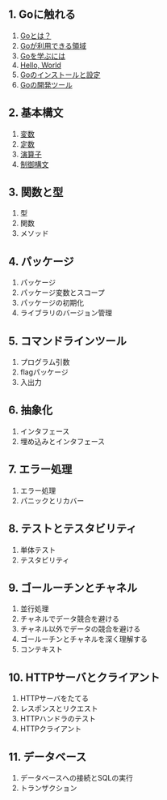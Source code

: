 ## 1. Goに触れる
1. [Goとは？](https://github.com/daisuke23bubu/go-studyroom/tree/main/1.%20Go%E3%81%AB%E8%A7%A6%E3%82%8C%E3%82%8B/1.1%20Go%E3%81%A8%E3%81%AF%EF%BC%9F)
2. [Goが利用できる領域](https://github.com/daisuke23bubu/go-studyroom/tree/main/1.%20Go%E3%81%AB%E8%A7%A6%E3%82%8C%E3%82%8B/1.2%20Go%E3%81%8C%E5%88%A9%E7%94%A8%E3%81%A7%E3%81%8D%E3%82%8B%E9%A0%98%E5%9F%9F)
3. [Goを学ぶには](https://github.com/daisuke23bubu/go-studyroom/tree/main/1.%20Go%E3%81%AB%E8%A7%A6%E3%82%8C%E3%82%8B/1.3%20Go%E3%82%92%E5%AD%A6%E3%81%B6%E3%81%AB%E3%81%AF)
4. [Hello, World](https://github.com/daisuke23bubu/go-studyroom/tree/main/1.%20Go%E3%81%AB%E8%A7%A6%E3%82%8C%E3%82%8B/1.4%20Hello%20World)
5. [Goのインストールと設定](https://github.com/daisuke23bubu/go-studyroom/tree/main/1.%20Go%E3%81%AB%E8%A7%A6%E3%82%8C%E3%82%8B/1.5%20Go%E3%81%AE%E3%82%A4%E3%83%B3%E3%82%B9%E3%83%88%E3%83%BC%E3%83%AB%E3%81%A8%E8%A8%AD%E5%AE%9A)
6. [Goの開発ツール](https://github.com/daisuke23bubu/go-studyroom/tree/main/1.%20Go%E3%81%AB%E8%A7%A6%E3%82%8C%E3%82%8B/1.6%20Go%E3%81%AE%E9%96%8B%E7%99%BA%E3%83%84%E3%83%BC%E3%83%AB)

## 2. 基本構文
1. [変数](https://github.com/daisuke23bubu/go-studyroom/tree/main/2.%20%E5%9F%BA%E6%9C%AC%E6%A7%8B%E6%96%87/2.1%20%E5%A4%89%E6%95%B0)
2. [定数](https://github.com/daisuke23bubu/go-studyroom/tree/main/2.%20%E5%9F%BA%E6%9C%AC%E6%A7%8B%E6%96%87/2.2%20%E5%AE%9A%E6%95%B0)
3. [演算子](https://github.com/daisuke23bubu/go-studyroom/tree/main/2.%20%E5%9F%BA%E6%9C%AC%E6%A7%8B%E6%96%87/2.3%20%E6%BC%94%E7%AE%97%E5%AD%90)
4. [制御構文](https://github.com/daisuke23bubu/go-studyroom/tree/main/2.%20%E5%9F%BA%E6%9C%AC%E6%A7%8B%E6%96%87/2.4%20%E5%88%B6%E5%BE%A1%E6%A7%8B%E6%96%87)

## 3. 関数と型
1. 型
2. 関数
3. メソッド

## 4. パッケージ
1. パッケージ
2. パッケージ変数とスコープ
3. パッケージの初期化
4. ライブラリのバージョン管理

## 5. コマンドラインツール
1. プログラム引数
2. flagパッケージ
3. 入出力

## 6. 抽象化
1. インタフェース
2. 埋め込みとインタフェース

## 7. エラー処理
1. エラー処理
2. パニックとリカバー

## 8. テストとテスタビリティ
1. 単体テスト
2. テスタビリティ

## 9. ゴールーチンとチャネル
1. 並行処理
2. チャネルでデータ競合を避ける
3. チャネル以外でデータの競合を避ける
4. ゴールーチンとチャネルを深く理解する
5. コンテキスト

## 10. HTTPサーバとクライアント
1. HTTPサーバをたてる
2. レスポンスとリクエスト
3. HTTPハンドラのテスト
4. HTTPクライアント

## 11. データベース
1. データベースへの接続とSQLの実行
2. トランザクション
